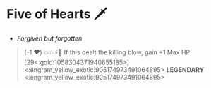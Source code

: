 # **Five of Hearts** 🗡️ 
- *Forgiven but forgotten*

> (-1 ❤️) 💥💥⚡🔀 If this dealt the killing blow, gain +1 Max HP [29<:gold:1058304371940655185>]
<:engram_yellow_exotic:905174973491064895> __LEGENDARY__ <:engram_yellow_exotic:905174973491064895>